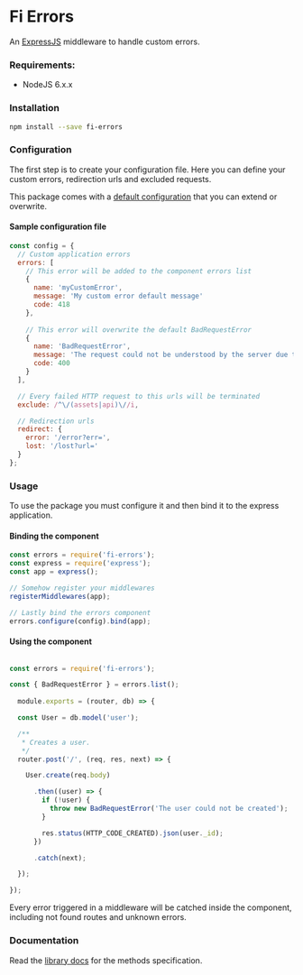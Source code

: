 # Fi Errors 

An [ExpressJS](http://expressjs.com) middleware to handle custom errors.

### Requirements:
* NodeJS 6.x.x

### Installation

```sh
npm install --save fi-errors
```

### Configuration

The first step is to create your configuration file. Here you can define your custom errors, redirection urls and excluded requests.

This package comes with a [default configuration](lib/defaults.js) that you can extend or overwrite.

#### Sample configuration file
```javascript
const config = {
  // Custom application errors
  errors: [
    // This error will be added to the component errors list
    { 
      name: 'myCustomError',
      message: 'My custom error default message'
      code: 418
    },
    
    // This error will overwrite the default BadRequestError
    { 
      name: 'BadRequestError',
      message: 'The request could not be understood by the server due to malformed syntax'
      code: 400
    }
  ],

  // Every failed HTTP request to this urls will be terminated 
  exclude: /^\/(assets|api)\//i,

  // Redirection urls
  redirect: {
    error: '/error?err=',
    lost: '/lost?url='
  }
};
```
### Usage

To use the package you must configure it and then bind it to the express application.

#### Binding the component
```javascript
const errors = require('fi-errors');
const express = require('express');
const app = express();

// Somehow register your middlewares
registerMiddlewares(app);

// Lastly bind the errors component
errors.configure(config).bind(app);
```

#### Using the component
```javascript

const errors = require('fi-errors');

const { BadRequestError } = errors.list();
  
  module.exports = (router, db) => {

  const User = db.model('user');

  /**
   * Creates a user.
   */
  router.post('/', (req, res, next) => {

    User.create(req.body)

      .then((user) => {
        if (!user) {
          throw new BadRequestError('The user could not be created');
        }

        res.status(HTTP_CODE_CREATED).json(user._id);
      })

      .catch(next);

  });

});
```

Every error triggered in a middleware will be catched inside the component, including not found routes and unknown errors.

### Documentation
Read the [library docs](docs.md) for the methods specification.
